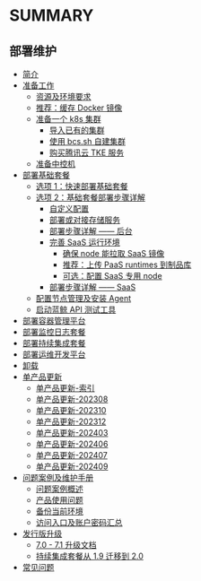 # SUMMARY

## 部署维护
* [简介](index.md)
* [准备工作]()
    * [资源及环境要求](prepare.md)
    * [推荐：缓存 Docker 镜像](docker-registry-cache.md)
    * [准备一个 k8s 集群]()
        * [导入已有的集群](get-k8s-import-kubeconfig.md)
        * [使用 bcs.sh 自建集群](get-k8s-create-bcssh.md)
        * [购买腾讯云 TKE 服务](get-k8s-purchase-tke.md)
    * [准备中控机](prepare-bkctrl.md)
* [部署基础套餐]()
    * [选项 1：快速部署基础套餐](install-bkce.md)
    * [选项 2：基础套餐部署步骤详解]()
        * [自定义配置](custom-values.md)
        * [部署或对接存储服务](storage-services.md)
        * [部署步骤详解 —— 后台](manual-install-bkce.md)
        * [完善 SaaS 运行环境]()
            * [确保 node 能拉取 SaaS 镜像](saas-node-pull-images.md)
            * [推荐：上传 PaaS runtimes 到制品库](paas-upload-runtimes.md)
            * [可选：配置 SaaS 专用 node](saas-dedicated-node.md)
        * [部署步骤详解 —— SaaS](manual-install-saas.md)
    * [配置节点管理及安装 Agent](config-nodeman.md)
    * [启动蓝鲸 API 测试工具](run-apicheck.md)
* [部署容器管理平台](install-bcs.md)
* [部署监控日志套餐](install-co-suite.md)
* [部署持续集成套餐](install-ci-suite.md)
* [部署运维开发平台](install-lesscode.md)
* [卸载](uninstall.md)
* [单产品更新]()
    * [单产品更新-索引](update.md)
    * [单产品更新-202308](updates/202308.md)
    * [单产品更新-202310](updates/202310.md)
    * [单产品更新-202312](updates/202312.md)
    * [单产品更新-202403](updates/202403.md)
    * [单产品更新-202406](updates/202406.md)
    * [单产品更新-202407](updates/202407.md)
    * [单产品更新-202409](updates/202409.md)
* [问题案例及维护手册]()
    * [问题案例概述](troubles.md)
    * [产品使用问题](troubles-prod.md)
    * [备份当前环境](backup.md)
    * [访问入口及账户密码汇总](access.md)
* [发行版升级]()
    * [7.0 - 7.1 升级文档](v70-upgrade-to-v71.md)
    * [持续集成套餐从 1.9 迁移到 2.0](ci_update_to_container.md)
* [常见问题](faq.md)
